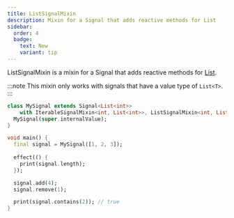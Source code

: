 ```yaml
---
title: ListSignalMixin
description: Mixin for a Signal that adds reactive methods for List
sidebar:
  order: 4
  badge:
    text: New
    variant: tip
---
```


ListSignalMixin is a mixin for a Signal that adds reactive methods for [List](https://api.flutter.dev/flutter/dart-core/List-class.html).

:::note
This mixin only works with signals that have a value type of `List<T>`.
:::

```dart
class MySignal extends Signal<List<int>>
    with IterableSignalMixin<int, List<int>>, ListSignalMixin<int, List<int>> {
  MySignal(super.internalValue);
}

void main() {
  final signal = MySignal([1, 2, 3]);
  
  effect(() {
    print(signal.length);
  });

  signal.add(4);
  signal.remove(1);

  print(signal.contains(2)); // true
}
```
